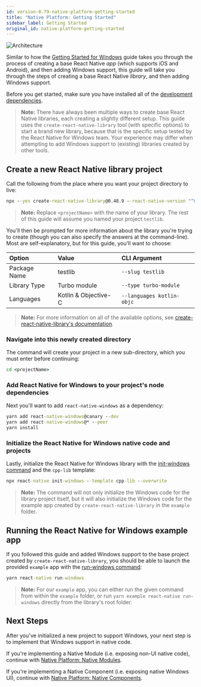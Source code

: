 ```yaml
---
id: version-0.79-native-platform-getting-started
title: "Native Platform: Getting Started"
sidebar_label: Getting Started
original_id: native-platform-getting-started
---
```


![Architecture](https://img.shields.io/badge/architecture-new_&_old-green)

Similar to how the [Getting Started for Windows](getting-started.md) guide takes you through the process of creating a base React Native *app* (which supports iOS and Android), and then adding Windows support, this guide will take you through the steps of creating a base React Native *library*, and then adding Windows support.

Before you get started, make sure you have installed all of the [development dependencies](rnw-dependencies.md).

> **Note:** There have always been multiple ways to create base React Native libraries, each creating a slightly different setup. This guide uses the `create-react-native-library` tool (with specific options) to start a brand new library, because that is the specific setup tested by the React Native for Windows team. Your experience may differ when attempting to add Windows support to (existing) libraries created by other tools.

## Create a new React Native library project

Call the following from the place where you want your project directory to live:

<!-- Note, make sure `--react-native-version "XYZ"` are pointing to the correct NPM tags in the command below. -->

<!-- 1. For the next version (i.e. in docs/getting-started.md) use "nightly" for the RN version -->
<!-- 2. For stable versions in versioned_docs use the semantic version, i.e. "^0.73.0" for the RN version -->

<!-- See https://www.npmjs.com/package/react-native?activeTab=versions for the RN version tags. -->

```bat
npx --yes create-react-native-library@0.48.9 --react-native-version "^0.79.0" <projectName>
```

> **Note:** Replace `<projectName>` with the name of your library. The rest of this guide will assume you named your project `testlib`.

You'll then be prompted for more information about the library you're trying to create (though you can also specify the answers at the command-line). Most are self-explanatory, but for this guide, you'll want to choose:

| Option | Value | CLI Argument |
|:-------|:-------|:-------------|
| Package Name | testlib | `--slug testlib` |
| Library Type | Turbo module | `--type turbo-module` |
| Languages | Kotlin & Objective-C | `--languages kotlin-objc` |

> **Note:** For more information on all of the available options, see [create-react-native-library's documentation](https://callstack.github.io/react-native-builder-bob).

### Navigate into this newly created directory

The command will create your project in a new sub-directory, which you must enter before continuing:

```bat
cd <projectName>
```

### Add React Native for Windows to your project's node dependencies

<!-- Note, make sure "version" is pointing to the correct react-native-windows NPM tag in the command below. -->

<!-- 1. For the next version (i.e. in docs/getting-started.md) use "canary" -->
<!-- 2. For other versions in versioned_docs use the version in the format "^0.XY.0" -->

Next you'll want to add `react-native-windows` as a dependency:

```bat
yarn add react-native-windows@canary --dev
yarn add react-native-windows@* --peer
yarn install
```

### Initialize the React Native for Windows native code and projects

Lastly, initialize the React Native for Windows library with the [init-windows command](init-windows-cli.md) and the `cpp-lib` template:

```bat
npx react-native init-windows --template cpp-lib --overwrite
```

> **Note:** The command will not only initialize the Windows code for the library project itself, but it will also initialize the Windows code for the example app created by `create-react-native-library` in the `example` folder.

## Running the React Native for Windows example app

If you followed this guide and added Windows support to the base project created by `create-react-native-library`, you should be able to launch the provided `example` app with the [run-windows command](run-windows-cli.md):

```bat
yarn react-native run-windows
```

> **Note:** For our `example` app, you can either run the given command from within the `example` folder, or run `yarn example react-native run-windows` directly from the library's root folder.

## Next Steps

After you've initialized a new project to support Windows, your next step is to implement that Windows support in native code.

If you're implementing a Native Module (i.e. exposing non-UI native code), continue with [Native Platform: Native Modules](native-platform-modules.md).

If you're implementing a Native Component (i.e. exposing native Windows UI), continue with [Native Platform: Native Components](native-platform-components.md).
